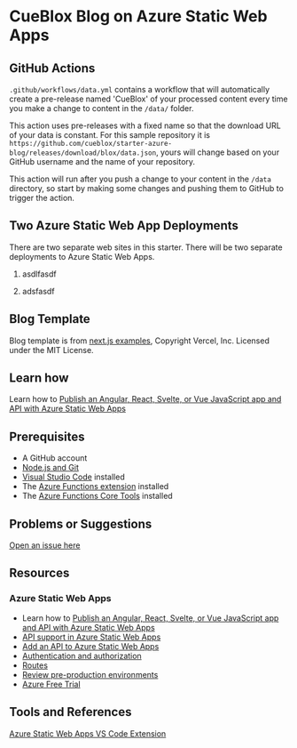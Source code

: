 # CueBlox Blog on Azure Static Web Apps

## GitHub Actions

`.github/workflows/data.yml` contains a workflow that will automatically create a pre-release named 'CueBlox' of your processed content every time you make a change to content in the `/data/` folder.

This action uses pre-releases with a fixed name so that the download URL of your data is constant. For this sample repository it is `https://github.com/cueblox/starter-azure-blog/releases/download/blox/data.json`, yours will change based on your GitHub username and the name of your repository.

This action will run after you push a change to your content in the `/data` directory, so start by making some changes and pushing them to GitHub to trigger the action.

## Two Azure Static Web App Deployments

There are two separate web sites in this starter. There will be two separate deployments to Azure Static Web Apps.

1. asdlfasdf

2. adsfasdf

## Blog Template

Blog template is from [next.js examples](https://github.com/vercel/next.js/tree/canary/examples), Copyright Vercel, Inc. Licensed under the MIT License.

## Learn how

Learn how to [Publish an Angular, React, Svelte, or Vue JavaScript app and API with Azure Static Web Apps](https://docs.microsoft.com/learn/modules/publish-app-service-static-web-app-api/?WT.mc_id=opensource-0000-brketels)

## Prerequisites

- A GitHub account
- [Node.js and Git](https://nodejs.org/)
- [Visual Studio Code](https://code.visualstudio.com/?WT.mc_id=opensource-0000-brketels) installed
- The [Azure Functions extension](https://marketplace.visualstudio.com/items?itemName=ms-azuretools.vscode-azurefunctions%3FWT.mc_id%3Dcueblox-github-brketels&WT.mc_id=opensource-0000-brketels) installed
- The [Azure Functions Core Tools](https://docs.microsoft.com/azure/azure-functions/functions-run-local?WT.mc_id=opensource-0000-brketels) installed

## Problems or Suggestions

[Open an issue here](https://github.com/cueblox/starter-azure-blog/issues)

## Resources

### Azure Static Web Apps

- Learn how to [Publish an Angular, React, Svelte, or Vue JavaScript app and API with Azure Static Web Apps](https://docs.microsoft.com/learn/modules/publish-app-service-static-web-app-api?WT.mc_id=opensource-0000-brketels)
- [API support in Azure Static Web Apps](https://docs.microsoft.com/azure/static-web-apps/apis?WT.mc_id=opensource-0000-brketels)
- [Add an API to Azure Static Web Apps](https://docs.microsoft.com/azure/static-web-apps/add-api?WT.mc_id=opensource-0000-brketels)
- [Authentication and authorization](https://docs.microsoft.com/azure/static-web-apps/authentication-authorization?WT.mc_id=opensource-0000-brketels)
- [Routes](https://docs.microsoft.com/azure/static-web-apps/routes?WT.mc_id=opensource-0000-brketels)
- [Review pre-production environments](https://docs.microsoft.com/azure/static-web-apps/review-publish-pull-requests?WT.mc_id=opensource-0000-brketels)
- [Azure Free Trial](https://azure.microsoft.com/free/?WT.mc_id=opensource-0000-brketels)

## Tools and References

[Azure Static Web Apps VS Code Extension](https://marketplace.visualstudio.com/items?itemName=ms-azuretools.vscode-azurestaticwebapps)
